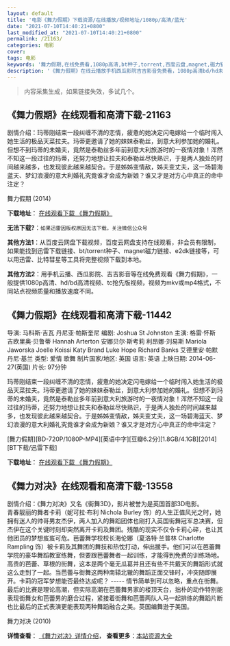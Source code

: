 ```yaml
---
layout: default
title: '电影《舞力假期》下载资源/在线播放/视频地址/1080p/高清/蓝光'
date: "2021-07-10T14:40:21+0800"
last_modified_at: "2021-07-10T14:40:21+0800"
permalink: /21163/
categories: 电影
cover:
tags: 电影
keywords: '舞力假期,在线免费看,1080p高清,bt种子,torrent,百度云盘,magnet,磁力链,迅雷下载资源'
description: '《舞力假期》在线云播放手机西瓜影院吉吉影音免费看，1080p高清bd/hd未删减完整版和tc抢先枪版，mkv/mp4格式，附带bt/torrent种子、magnet/磁力链、百度云盘、网盘资源迅雷下载链接'
---
```


>内容采集生成，如果链接失效，多试几个。


## 《舞力假期》在线观看和高清下载-21163

剧情介绍：玛蒂刚结束一段纠缠不清的恋情，疲惫的她决定闪电嫁给一个临时闯入她生活的极品天菜拉夫。玛蒂更邀请了她的妹妹泰勒丝，到意大利参加她的婚礼。但想不到玛蒂的未婚夫，竟然是泰勒丝多年前到意大利旅游时的一夜情对象！浑然不知这一段过往的玛蒂，还努力地想让拉夫和泰勒丝尽快熟识，于是两人独处的时间越来越多，也发现彼此越来越契合。于是姊姊变情敌，姊夫变丈夫，这一场碧海蓝天、梦幻浪漫的意大利婚礼究竟谁才会成为新娘？谁又才是对方心中真正的命中注定？


舞力假期 (2014)

**下载地址**： [在线观看下载 《舞力假期》](https://www.btbtdy.me/btdy/dy1432.html) 


**无法下载?**：`如果迅雷因版权原因无法下载，关注微信公众号 `

**其他方法1**：从百度云网盘下载视频，百度云网盘支持在线观看，非会员有限制，如果能找到迅雷下载链接、bt/torrent种子、magnet磁力链接、e2dk链接等，可以用迅雷、比特彗星等工具将完整视频下载到本地。

**其他方法2**：用手机云播、西瓜影院、吉吉影音等在线免费观看《舞力假期》，一般提供1080p高清、hd/bd高清视频、tc抢先版视频，视频为mkv或mp4格式，不同站点视频质量和播放速度不同。


## 《舞力假期》在线观看和高清下载-11442

导演: 马科斯·吉瓦 丹尼亚·帕斯奎尼 编剧: Joshua St Johnston 主演: 格雷·怀斯 吉欧里奥·贝鲁蒂 Hannah Arterton 安娜贝尔·斯考莉 利昂娜·刘易斯 Mariola Jaworska Joelle Koissi Katy Brand Luke Hope Richard Banks 艾德里安·帕默 丹尼·基兰 类型: 爱情 歌舞 制片国家/地区: 英国 语言: 英语 上映日期: 2014-06-27(英国) 片长: 97分钟

玛蒂刚结束一段纠缠不清的恋情，疲惫的她决定闪电嫁给一个临时闯入她生活的极品天菜拉夫。玛蒂更邀请了她的妹妹泰勒丝，到意大利参加她的婚礼。但想不到玛蒂的未婚夫，竟然是泰勒丝多年前到意大利旅游时的一夜情对象！浑然不知这一段过往的玛蒂，还努力地想让拉夫和泰勒丝尽快熟识，于是两人独处的时间越来越多，也发现彼此越来越契合。于是姊姊变情敌，姊夫变丈夫，这一场碧海蓝天、梦幻浪漫的意大利婚礼究竟谁才会成为新娘？谁又才是对方心中真正的命中注定？


[舞力假期][BD-720P/1080P-MP4][英语中字][豆瓣6.2分][1.8GB/4.1GB][2014][BT下载/迅雷下载]

**下载地址**： [在线观看下载 《舞力假期》](https://www.btdx8.com/torrent/walking_on_sunshine_2014.html) 


## 《舞力对决》在线观看和高清下载-13558

剧情介绍：《舞力对决》又名《街舞3D》，影片被誉为是英国首部3D电影。  　　青春靓丽的舞者卡莉（妮可拉·布利 Nichola Burley 饰）的人生正值风光之时，她拥有迷人的帅哥男友杰伊，两人加入的舞蹈团体也刚打入英国街舞冠军总决赛，但杰伊在这个关键时刻却突然离开卡莉及舞团。残酷的现实不仅令卡莉心碎，也让其他团员的梦想岌岌可危。芭蕾舞学校校长海伦娜（夏洛特·兰普林 Charlotte Rampling 饰）被卡莉及其舞团的舞技和热忱打动，伸出援手。他们可以在芭蕾舞学院的豪华舞蹈教室练舞，但要跟芭蕾舞者一起训练，才能得到免费的训练场地。高贵的芭蕾、草根的街舞，这本是两个毫无瓜葛并且还有些不共戴天的舞蹈形式就这么走到了一起。当芭蕾与街舞这两种南辕北辙的舞蹈正面交锋时，冲突随即展开。卡莉的冠军梦想能否最终达成呢？ ----- 情节简单到可以忽略，重点在街舞。最后的比赛是理论高潮，但实际高潮在芭蕾舞男家的楼顶天台，拙朴的动作特别能表现街舞女和芭蕾男的磨合过程，紧接着街舞和芭蕾两队人马一起排练的舞蹈片断也比最后的正式表演更能表现两种舞蹈融合之美。英国编舞逊于美国。


舞力对决 (2010)

**详情查看**： [《舞力对决》详情介绍](/movie/13558/)， **查看更多**：[本站资源大全](/movie/t/all/)

